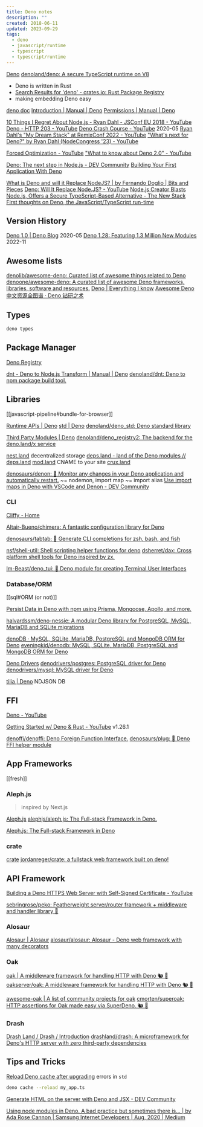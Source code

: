 ```yaml
---
title: Deno notes
description: ""
created: 2018-06-11
updated: 2023-09-29
tags:
  - deno
  - javascript/runtime
  - typescript
  - typescript/runtime
---
```


[Deno](https://deno.land/)
[denoland/deno: A secure TypeScript runtime on V8](https://github.com/denoland/deno)

- Deno is written in Rust
- [Search Results for 'deno' - crates.io: Rust Package Registry](https://crates.io/search?q=deno)
- making embedding Deno easy

[deno doc](https://doc.deno.land/)
[Introduction | Manual | Deno](https://deno.land/manual/introduction)
[Permissions | Manual | Deno](https://deno.land/manual/getting_started/permissions)

[10 Things I Regret About Node.js - Ryan Dahl - JSConf EU 2018 - YouTube](https://www.youtube.com/watch?v=M3BM9TB-8yA)
[Deno - HTTP 203 - YouTube](https://www.youtube.com/watch?v=SYkzk_j3yb0)
[Deno Crash Course - YouTube](https://www.youtube.com/watch?v=NHHhiqwcfRM) 2020-05
[Ryan Dahl's "My Dream Stack" at RemixConf 2022 - YouTube](https://www.youtube.com/watch?v=3NR9Spj0DmQ)
["What's next for Deno?" by Ryan Dahl (NodeCongress '23) - YouTube](https://www.youtube.com/watch?v=LVEGRj3RZSA)

[Forced Optimization - YouTube](https://www.youtube.com/watch?v=LVEGRj3RZSA)
["What to know about Deno 2.0" - YouTube](https://www.youtube.com/watch?v=5DX49vzLfqw)

[Deno: The next step in Node.js - DEV Community](https://dev.to/siddharthshyniben/deno-the-next-step-in-node-js-ij1)
[Building Your First Application With Deno](https://getstream.io/blog/build-deno-app/)

[What is Deno and will it Replace NodeJS? | by Fernando Doglio | Bits and Pieces](https://blog.bitsrc.io/what-is-deno-and-will-it-replace-nodejs-a13aa1734a74)
[Deno: Will It Replace Node.JS? - YouTube](https://www.youtube.com/watch?v=lcoU9jtsK24)
[Node.js Creator Blasts Node.js, Offers a Secure TypeScript-Based Alternative - The New Stack](https://thenewstack.io/node-js-creator-blasts-node-js-offers-a-secure-typescript-based-alternative/)
[First thoughts on Deno, the JavaScript/TypeScript run-time](https://43081j.com/2019/01/first-look-at-deno)

## Version History

[Deno 1.0 | Deno Blog](https://deno.com/blog/v1) 2020-05
[Deno 1.28: Featuring 1.3 Million New Modules](https://deno.com/blog/v1.28) 2022-11

## Awesome lists

[denolib/awesome-deno: Curated list of awesome things related to Deno](https://github.com/denolib/awesome-deno)
[denoone/awesome-deno: A curated list of awesome Deno frameworks, libraries, software and resources.](https://github.com/denoone/awesome-deno)
[Deno | Everything I know](https://wiki.nikiv.dev/web/deno)
[Awesome Deno 中文资源全图谱 · Deno 钻研之术](https://deno-tutorial.js.org/articles/ecology/awesome-deno-cn.html)

## Types

```sh
deno types
```

## Package Manager

[Deno Registry](https://deno.land/r)

[dnt - Deno to Node.js Transform | Manual | Deno](https://deno.land/manual@v1.36.4/advanced/publishing/dnt)
[denoland/dnt: Deno to npm package build tool.](https://github.com/denoland/dnt)

## Libraries

[[javascript-pipeline#bundle-for-browser]]

[Runtime APIs | Deno](https://deno.land/api)
[std | Deno](https://deno.land/std)
[denoland/deno_std: Deno standard library](https://github.com/denoland/deno_std)

[Third Party Modules | Deno](https://deno.land/x)
[denoland/deno_registry2: The backend for the deno.land/x service](https://github.com/denoland/deno_registry2)

[nest.land](https://nest.land/) decentralized storage
[deps.land - land of the Deno modules // deps.land](https://deps.land/)
[mod.land](https://mod.land/) CNAME to your site
[crux.land](https://crux.land/)

[denosaurs/denon: 👀 Monitor any changes in your Deno application and automatically restart.](https://github.com/denosaurs/denon) ~= nodemon, import map ~= import alias
[Use import maps in Deno with VSCode and Denon - DEV Community](https://dev.to/roelandmoors/use-import-maps-in-deno-with-vscode-and-denon-25c1)

### CLI

[Cliffy - Home](https://cliffy.io/)

[Altair-Bueno/chimera: A fantastic configuration library for Deno](https://github.com/Altair-Bueno/chimera)

[denosaurs/tabtab: 📎 Generate CLI completions for zsh, bash, and fish](https://github.com/denosaurs/tabtab)

[nsf/shell-util: Shell scripting helper functions for deno](https://github.com/nsf/shell-util)
[dsherret/dax: Cross platform shell tools for Deno inspired by zx.](https://github.com/dsherret/dax)

[Im-Beast/deno_tui: 🦕 Deno module for creating Terminal User Interfaces](https://github.com/Im-Beast/deno_tui)

### Database/ORM

[[sql#ORM (or not)]]

[Persist Data in Deno with npm using Prisma, Mongoose, Apollo, and more.](https://deno.com/blog/persistent-data-npm)

[halvardssm/deno-nessie: A modular Deno library for PostgreSQL, MySQL, MariaDB and SQLite migrations](https://github.com/halvardssm/deno-nessie)

[denoDB · MySQL, SQLite, MariaDB, PostgreSQL and MongoDB ORM for Deno](https://eveningkid.com/denodb-docs/)
[eveningkid/denodb: MySQL, SQLite, MariaDB, PostgreSQL and MongoDB ORM for Deno](https://github.com/eveningkid/denodb)

[Deno Drivers](https://github.com/denodrivers?type=source)
[denodrivers/postgres: PostgreSQL driver for Deno](https://github.com/denodrivers/postgres)
[denodrivers/mysql: MySQL driver for Deno](https://github.com/denodrivers/mysql)

[tilia | Deno](https://deno.land/x/tilia) NDJSON DB

## FFI

[Deno - YouTube](https://www.youtube.com/playlist?list=PL_2VhOvlMk4Uu0m4jD1dEqvyvYSzx9HyY)

[Getting Started w/ Deno & Rust - YouTube](https://www.youtube.com/watch?v=DFebtexgz6M) v1.26.1

[denoffi/denoffi: Deno Foreign Function Interface.](https://github.com/denoffi/denoffi)
[denosaurs/plug: 🔌 Deno FFI helper module](https://github.com/denosaurs/plug)

## App Frameworks

[[fresh]]

### Aleph.js

> inspired by Next.js

[Aleph.js](https://alephjs.org/)
[alephjs/aleph.js: The Full-stack Framework in Deno.](https://github.com/alephjs/aleph.js)

[Aleph.js: The Full-stack Framework in Deno](https://reactjsexample.com/aleph-js-the-full-stack-framework-in-deno/)

### crate

[crate](https://crate.land/)
[jordanreger/crate: a fullstack web framework built on deno!](https://github.com/jordanreger/crate)

## API Framework

[Building a Deno HTTPS Web Server with Self-Signed Certificate - YouTube](https://www.youtube.com/watch?v=I6TcBmNhB78)

[sebringrose/peko: Featherweight server/router framework + middleware and handler library 🐣](https://github.com/sebringrose/peko)

### Alosaur

[Alosaur | Alosaur](https://alosaur.com/)
[alosaur/alosaur: Alosaur - Deno web framework with many decorators](https://github.com/alosaur/alosaur)

### Oak

[oak | A middleware framework for handling HTTP with Deno 🐿️ 🦕](https://oakserver.github.io/oak/)
[oakserver/oak: A middleware framework for handling HTTP with Deno 🐿️ 🦕](https://github.com/oakserver/oak)

[awesome-oak | A list of community projects for oak](https://oakserver.github.io/awesome-oak/)
[cmorten/superoak: HTTP assertions for Oak made easy via SuperDeno. 🐿 🦕](https://github.com/cmorten/superoak)

### Drash

[Drash Land / Drash / Introduction](https://drash.land/drash/v2.x/getting-started/introduction)
[drashland/drash: A microframework for Deno's HTTP server with zero third-party dependencies](https://github.com/drashland/drash)

## Tips and Tricks

[Reload Deno cache after upgrading](https://www.secondstate.io/articles/reload-deno-cache/) errors in `std`

```sh
deno cache --reload my_app.ts
```

[Generate HTML on the server with Deno and JSX - DEV Community](https://dev.to/roelandmoors/generate-html-on-the-server-with-deno-and-jsx-429b)

[Using node modules in Deno. A bad practice but sometimes there is… | by Ada Rose Cannon | Samsung Internet Developers | Aug, 2020 | Medium](https://medium.com/samsung-internet-dev/using-node-modules-in-deno-2885600ed7a9)
